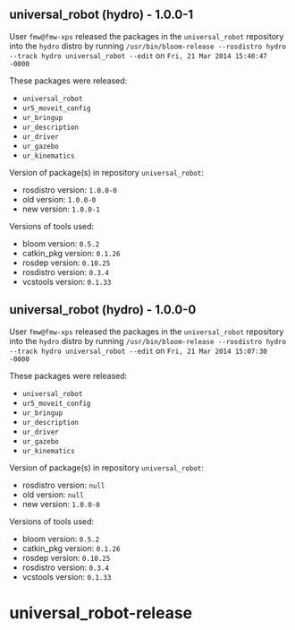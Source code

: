 ## universal_robot (hydro) - 1.0.0-1

User `fmw@fmw-xps` released the packages in the `universal_robot` repository into the `hydro` distro by running `/usr/bin/bloom-release --rosdistro hydro --track hydro universal_robot --edit` on `Fri, 21 Mar 2014 15:40:47 -0000`

These packages were released:
- `universal_robot`
- `ur5_moveit_config`
- `ur_bringup`
- `ur_description`
- `ur_driver`
- `ur_gazebo`
- `ur_kinematics`

Version of package(s) in repository `universal_robot`:
- rosdistro version: `1.0.0-0`
- old version: `1.0.0-0`
- new version: `1.0.0-1`

Versions of tools used:
- bloom version: `0.5.2`
- catkin_pkg version: `0.1.26`
- rosdep version: `0.10.25`
- rosdistro version: `0.3.4`
- vcstools version: `0.1.33`


## universal_robot (hydro) - 1.0.0-0

User `fmw@fmw-xps` released the packages in the `universal_robot` repository into the `hydro` distro by running `/usr/bin/bloom-release --rosdistro hydro --track hydro universal_robot --edit` on `Fri, 21 Mar 2014 15:07:30 -0000`

These packages were released:
- `universal_robot`
- `ur5_moveit_config`
- `ur_bringup`
- `ur_description`
- `ur_driver`
- `ur_gazebo`
- `ur_kinematics`

Version of package(s) in repository `universal_robot`:
- rosdistro version: `null`
- old version: `null`
- new version: `1.0.0-0`

Versions of tools used:
- bloom version: `0.5.2`
- catkin_pkg version: `0.1.26`
- rosdep version: `0.10.25`
- rosdistro version: `0.3.4`
- vcstools version: `0.1.33`


universal_robot-release
=======================
